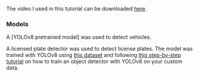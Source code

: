 The video I used in this tutorial can be downloaded [here](https://www.pexels.com/video/traffic-flow-in-the-highway-2103099/).

### Models

A [YOLOv8 pretrained model] was used to detect vehicles.

A licensed plate detector was used to detect license plates. The model was trained with YOLOv8 using [this dataset](https://universe.roboflow.com/roboflow-universe-projects/license-plate-recognition-rxg4e/dataset/4) and following [this step-by-step tutorial](https://your-tutorial-link.com) on how to train an object detector with YOLOv8 on your custom data.

